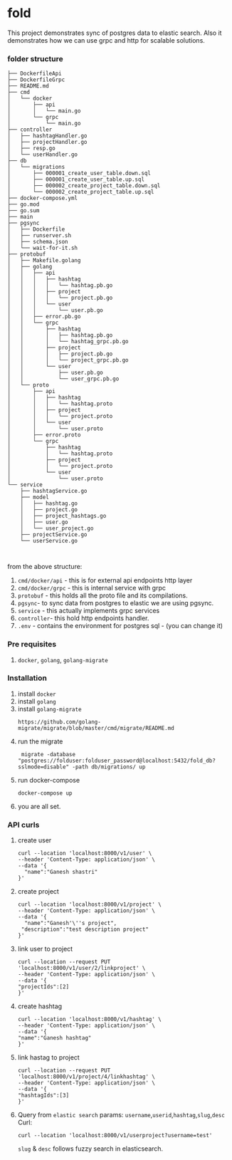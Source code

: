 # fold

This project demonstrates sync of postgres data to elastic search.
Also it demonstrates how we can use grpc and http for scalable solutions.

### folder structure
```
├── DockerfileApi
├── DockerfileGrpc
├── README.md
├── cmd
│   └── docker
│       ├── api
│       │   └── main.go
│       └── grpc
│           └── main.go
├── controller
│   ├── hashtagHandler.go
│   ├── projectHandler.go
│   ├── resp.go
│   └── userHandler.go
├── db
│   └── migrations
│       ├── 000001_create_user_table.down.sql
│       ├── 000001_create_user_table.up.sql
│       ├── 000002_create_project_table.down.sql
│       └── 000002_create_project_table.up.sql
├── docker-compose.yml
├── go.mod
├── go.sum
├── main
├── pgsync
│   ├── Dockerfile
│   ├── runserver.sh
│   ├── schema.json
│   └── wait-for-it.sh
├── protobuf
│   ├── Makefile.golang
│   ├── golang
│   │   ├── api
│   │   │   ├── hashtag
│   │   │   │   └── hashtag.pb.go
│   │   │   ├── project
│   │   │   │   └── project.pb.go
│   │   │   └── user
│   │   │       └── user.pb.go
│   │   ├── error.pb.go
│   │   └── grpc
│   │       ├── hashtag
│   │       │   ├── hashtag.pb.go
│   │       │   └── hashtag_grpc.pb.go
│   │       ├── project
│   │       │   ├── project.pb.go
│   │       │   └── project_grpc.pb.go
│   │       └── user
│   │           ├── user.pb.go
│   │           └── user_grpc.pb.go
│   └── proto
│       ├── api
│       │   ├── hashtag
│       │   │   └── hashtag.proto
│       │   ├── project
│       │   │   └── project.proto
│       │   └── user
│       │       └── user.proto
│       ├── error.proto
│       └── grpc
│           ├── hashtag
│           │   └── hashtag.proto
│           ├── project
│           │   └── project.proto
│           └── user
│               └── user.proto
└── service
    ├── hashtagService.go
    ├── model
    │   ├── hashtag.go
    │   ├── project.go
    │   ├── project_hashtags.go
    │   ├── user.go
    │   └── user_project.go
    ├── projectService.go
    └── userService.go



```

from the above structure:
1. `cmd/docker/api` - this is for external api endpoints http layer
2. `cmd/docker/grpc` - this is internal service with grpc
3. `protobuf` - this holds all the proto file and its compilations.
4. `pgsync`- to sync data from postgres to elastic we are using pgsync.
5. `service` - this actually implements grpc services
6. `controller`- this hold http endpoints handler.
7. `.env` - contains the environment for postgres sql - (you can change it)
### Pre requisites
1. `docker`, `golang`, `golang-migrate`

### Installation
1. install `docker`
2. install `golang`
3. install `golang-migrate` 
    ```
   https://github.com/golang-migrate/migrate/blob/master/cmd/migrate/README.md
   ```
4. run the migrate
   ```
    migrate -database "postgres://folduser:folduser_password@localhost:5432/fold_db?sslmode=disable" -path db/migrations/ up
   ```
5. run docker-compose
   ```
   docker-compose up
   ```
6. you are all set. 

### API curls
1. create user
   ```
   curl --location 'localhost:8000/v1/user' \
   --header 'Content-Type: application/json' \
   --data '{
     "name":"Ganesh shastri"
   }'
   ```
2. create project
   ```
   curl --location 'localhost:8000/v1/project' \
   --header 'Content-Type: application/json' \
   --data '{
     "name":"Ganesh'\''s project",
    "description":"test description project"
   }'
   ```

3. link user to project
   ```
   curl --location --request PUT 'localhost:8000/v1/user/2/linkproject' \
   --header 'Content-Type: application/json' \
   --data '{
   "projectIds":[2]
   }'
   ```
4. create hashtag
   ```
   curl --location 'localhost:8000/v1/hashtag' \
   --header 'Content-Type: application/json' \
   --data '{
   "name":"Ganesh hashtag"
   }'
   ```
5. link hastag to project
   ```
   curl --location --request PUT 'localhost:8000/v1/project/4/linkhashtag' \
   --header 'Content-Type: application/json' \
   --data '{
   "hashtagIds":[3]
   }'
   ```
6. Query from `elastic search`
   params: 
     `username`,`userid`,`hashtag`,`slug`,`desc`
   Curl:
     ```
    curl --location 'localhost:8000/v1/userproject?username=test'
     ```
   `slug` & `desc` follows fuzzy search in elasticsearch.